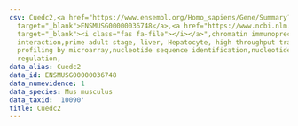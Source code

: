 ```yaml
---
csv: Cuedc2,<a href="https://www.ensembl.org/Homo_sapiens/Gene/Summary?db=core;g=ENSMUSG00000036748"
  target="_blank">ENSMUSG00000036748</a>,<a href="https://www.ncbi.nlm.nih.gov/pubmed/23834426"
  target="_blank"><i class="fas fa-file"></i></a>",chromatin immunoprecipitation assay,direct
  interaction,prime adult stage, liver, Hepatocyte, high throughput transcription
  profiling by microarray,nucleotide sequence identification,nucleotide sequence identification,transcriptional
  regulation,
data_alias: Cuedc2
data_id: ENSMUSG00000036748
data_numevidence: 1
data_species: Mus musculus
data_taxid: '10090'
title: Cuedc2
---
```

